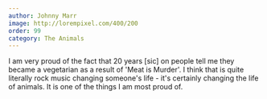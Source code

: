 ```yaml
---
author: Johnny Marr
image: http://lorempixel.com/400/200
order: 99
category: The Animals
---
```


I am very proud of the fact that 20 years [sic] on people tell me they became a vegetarian as a result of 'Meat is Murder'. I think that is quite literally rock music changing someone's life - it's certainly changing the life of animals. It is one of the things I am most proud of.
